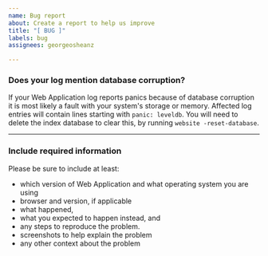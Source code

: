 ```yaml
---
name: Bug report
about: Create a report to help us improve
title: "[ BUG ]"
labels: bug
assignees: georgeosheanz

---
```


### Does your log mention database corruption?

If your Web Application log reports panics because of database corruption it is
most likely a fault with your system's storage or memory. Affected log
entries will contain lines starting with `panic: leveldb`. You will need to
delete the index database to clear this, by running `website
-reset-database`.

---------------------------------------------------
### Include required information

Please be sure to include at least:

 - which version of Web Application and what operating system you are using
 - browser and version, if applicable
 - what happened,
 - what you expected to happen instead, and
 - any steps to reproduce the problem.
 - screenshots to help explain the problem
 - any other context about the problem
